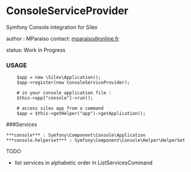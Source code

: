 ConsoleServiceProvider
======================

Symfony Console integration for Silex

author : MParaiso
contact: mparaiso@online.fr

status: Work in Progress

### USAGE


        $app = new \Silex\Application();
        $app->register(new ConsoleServiceProvider);

        # in your console application file :
        $this->app["console"]->run();

        # access silex app from a command
        $app = $this->getHelper("app")->getApplication();



###Services

    ***console*** : Symfony\Component\Console\Application
    ***console.helperset*** : Symfony\Component\Console\Helper\HelperSet

TODO

+ list services in alphabetic order in ListServicesCommand
